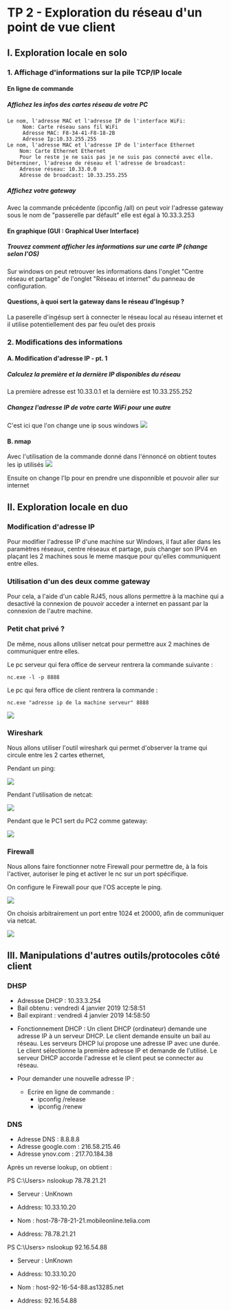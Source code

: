 # TP 2 - Exploration du réseau d'un point de vue client


## I. Exploration locale en solo
### 1. Affichage d'informations sur la pile TCP/IP locale
#### En ligne de commande
##### Affichez les infos des cartes réseau de votre PC
    Le nom, l'adresse MAC et l'adresse IP de l'interface WiFi:
         Nom: Carte réseau sans fil WiFi
         Adresse MAC: F8-34-41-F8-18-2B
         Adresse Ip:10.33.255.255
    Le nom, l'adresse MAC et l'adresse IP de l'interface Ethernet
        Nom: Carte Ethernet Ethernet
        Pour le reste je ne sais pas je ne suis pas connecté avec elle.
    Déterminer, l'adresse de réseau et l'adresse de broadcast: 
        Adresse réseau: 10.33.0.0
        Adresse de broadcast: 10.33.255.255
##### Affichez votre gateway
Avec la commande précédente (ipconfig /all) on peut voir l'adresse gateway sous le nom de "passerelle par défault" elle est égal à 10.33.3.253
#### En graphique (GUI : Graphical User Interface)
##### Trouvez comment afficher les informations sur une carte IP (change selon l'OS)
Sur windows on peut retrouver les informations dans l'onglet "Centre réseau et partage" de l'onglet "Réseau et internet" du panneau de configuration. 
#### Questions, à quoi sert la gateway dans le réseau d'Ingésup ?
La paserelle d'ingésup sert à connecter le réseau local au réseau internet et il utilise potentiellement des par feu ou/et des proxis
### 2. Modifications des informations
#### A. Modification d'adresse IP - pt. 1
##### Calculez la première et la dernière IP disponibles du réseau 
La première adresse est 10.33.0.1 et la dernière est 10.33.255.252
##### Changez l'adresse IP de votre carte WiFi pour une autre
C'est ici que l'on change une ip sous windows
![](https://github.com/antoine33520/CCNA/blob/master/TP2/changementipwindows.png?raw=true)
#### B. nmap
Avec l'utilisation de la commande donné dans l'énnoncé on obtient toutes les ip utilisés 
![](https://github.com/antoine33520/CCNA/blob/master/TP2/resultatnmap.png?raw=true)

Ensuite on change l'Ip pour en prendre une disponnible et pouvoir aller sur internet 

## II. Exploration locale en duo

### Modification d'adresse IP

Pour modifier l'adresse IP d'une machine sur Windows, il faut aller dans les paramètres réseaux, centre réseaux et partage, puis changer son IPV4 en plaçant les 2 machines sous le meme masque pour qu'elles communiquent entre elles.
    
### Utilisation d'un des deux comme gateway
    
Pour cela, a l'aide d'un cable RJ45, nous allons permettre à la machine qui a desactivé la connexion de pouvoir acceder a internet en passant par la connexion de l'autre machine.
    
### Petit chat privé ?

De même, nous allons utiliser netcat pour permettre aux 2 machines de communiquer entre elles.

Le pc serveur qui fera office de serveur rentrera la commande suivante :

    nc.exe -l -p 8888

Le pc qui fera office de client rentrera la commande :
    
    nc.exe "adresse ip de la machine serveur" 8888

![](https://github.com/antoine33520/CCNA/blob/master/TP2/chat%20incroyable.jpg?raw=true)
    
    
###  Wireshark

Nous allons utiliser l'outil wireshark qui permet d'observer la trame qui circule entre les 2 cartes ethernet,
    
Pendant un ping:

![](https://github.com/antoine33520/CCNA/blob/master/TP2/wireshark_ping.png?raw=true)

Pendant l'utilisation de netcat:

![](https://github.com/antoine33520/CCNA/blob/master/TP2/wireshark_ncat.png?raw=true)


Pendant que le PC1 sert du PC2 comme gateway:

![](https://github.com/antoine33520/CCNA/blob/master/TP2/wireshark_sans_filtrage.png?raw=true)
    
### Firewall

Nous allons faire fonctionner notre Firewall pour permettre de, à la fois l'activer, autoriser le ping et activer le nc sur un port spécifique.

On configure le Firewall pour que l'OS accepte le ping.

![](https://github.com/antoine33520/CCNA/blob/master/TP2/regle_firewall_ping.PNG?raw=true)
    
    
On choisis arbitrairement un port entre 1024 et 20000, afin de communiquer via netcat.

![](https://github.com/antoine33520/CCNA/blob/master/TP2/regle_firewall_netcat.png?raw=true)


## III. Manipulations d'autres outils/protocoles côté client

### DHSP
* Adressse DHCP : 10.33.3.254 
* Bail obtenu : vendredi 4 janvier 2019 12:58:51
* Bail expirant : vendredi 4 janvier 2019 14:58:50

- Fonctionnement DHCP : Un client DHCP (ordinateur) demande une adresse IP à un serveur DHCP. Le client demande ensuite un bail au réseau. Les serveurs DHCP lui propose une adresse IP avec une durée. Le client sélectionne la première adresse IP et demande de l'utilisé. Le serveur DHCP accorde l'adresse et le client peut se connecter au réseau. 

- Pour demander une nouvelle adresse IP : 
    - Ecrire en ligne de commande :
        - ipconfig /release
        - ipconfig /renew


### DNS
* Adresse DNS : 8.8.8.8
* Adresse google.com : 216.58.215.46
* Adresse ynov.com : 217.70.184.38

Après un reverse lookup, on obtient : 

PS C:\Users> nslookup 78.78.21.21
* Serveur :   UnKnown
* Address:  10.33.10.20

* Nom :    host-78-78-21-21.mobileonline.telia.com
* Address:  78.78.21.21

PS C:\Users> nslookup 92.16.54.88
* Serveur :   UnKnown
* Address:  10.33.10.20

* Nom :    host-92-16-54-88.as13285.net
* Address:  92.16.54.88